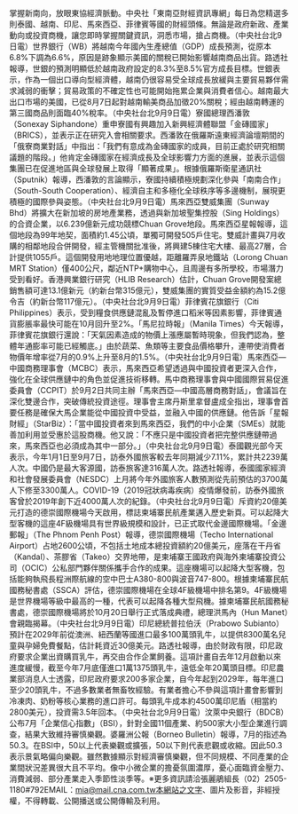 掌握新南向，放眼東協經濟脈動。中央社「東南亞財經資訊專網」每日為您精選多則泰國、越南、印尼、馬來西亞、菲律賓等國的財經頭條。無論是政府新政、產業動向或投資商機，讓您即時掌握關鍵資訊，洞悉市場，搶占商機。（中央社台北9日電）世界銀行（WB）將越南今年國內生產總值（GDP）成長預測，從原本6.8%下調為6.6%，原因是跡象顯示美國的關稅已開始影響越南商品出貨。路透社報導，世銀的預測明顯低於越南政府設定的8.3%至8.5%官方成長目標。世銀表示，作為一個出口導向型經濟體，越南仍很容易受全球成長放緩與主要貿易夥伴需求減弱的衝擊；貿易政策的不確定性也可能開始拖累企業與消費者信心。越南最大出口市場的美國，已從8月7日起對越南輸美商品加徵20%關稅；經由越南轉運的第三國商品則面臨40%稅率。（中央社台北9月9日電）寮國總理西潘敦（Sonexay Siphandone）重申寮國有興趣加入新興經濟體聯盟「金磚國家」（BRICS），並表示正在研究入會相關要求。西潘敦在俄羅斯遠東經濟論壇期間的「俄寮商業對話」中指出：「我們有意成為金磚國家的成員，目前正處於研究相關議題的階段。」他肯定金磚國家在經濟成長及全球影響力方面的進展，並表示這個集團已在促進地區與全球發展上取得「顯著成果」。根據俄羅斯衛星通訊社（Sputnik）報導，西潘敦的言論顯示，寮國持續積極規劃深化參與「南南合作」（South-South Cooperation）、經濟自主和多極化全球秩序等多邊機制，展現更積極的國際參與姿態。（中央社台北9月9日電）馬來西亞雙威集團（Sunway Bhd）將擴大在新加坡的房地產業務，透過與新加坡聖集控股（Sing Holdings）的合資企業，以6.239億新元成功競標Chuan Grove地段。馬來西亞星報報導，這個地段為99年地契，面積約1.45公頃，單獨可開發505戶住宅。雙威計畫與7月收購的相鄰地段合併開發，經主管機關批准後，將興建5棟住宅大樓、最高27層，合計提供1055戶。這個開發用地地理位置優越，距離羅弄泉地鐵站（Lorong Chuan MRT Station）僅400公尺，鄰近NTP+購物中心，且周邊有多所學校，市場潛力受到看好。香港興業銀行研究（HLIB Research）估計，Chuan Grove開發案總銷售額可達13.1億新元（約新台幣315億元），雙威集團的實質受益金額約為15.2億令吉（約新台幣117億元）。（中央社台北9月9日電）菲律賓花旗銀行（Citi Philippines）表示，受到糧食供應鏈混亂及暫停進口稻米等因素影響，菲律賓通貨膨脹率最快可能在10月回升至2%。「馬尼拉時報」（Manila Times）今天報導，菲律賓花旗銀行還說：「天氣因素造成的物價上漲應屬暫時現象，但我們認為，整體年通膨率可能已經觸底。」由於蔬菜、魚類等主要食品價格攀升，連帶使消費者物價年增率從7月的0.9%上升至8月的1.5%。（中央社台北9月9日電）馬來西亞—中國商務理事會（MCBC）表示，馬來西亞希望透過與中國投資者更深入合作，強化在全球供應鏈中的角色並促進技術移轉。馬中商務理事會與中國國際貿易促進委員會（CCPIT）於9月2日共同主辦「馬來西亞—中國高層商務對話」，會議旨在深化雙邊合作，突破傳統投資途徑。理事會主席丹斯里拿督盧成全指出，理事會首要任務是確保大馬企業能從中國投資中受益，並融入中國的供應鏈。他告訴「星報財經」（StarBiz）：「當中國投資者來到馬來西亞，我們的中小企業（SMEs）就能善加利用並受惠於這股商機。他又說：「不應只是中國投資者把完整供應鏈帶過來，馬來西亞也必須成為其中一部分。」（中央社台北9月9日電）泰國觀光部今天表示，今年1月1日至9月7日，訪泰外國旅客較去年同期減少7.11%，累計共2239萬人次。中國仍是最大客源國，訪泰旅客達316萬人次。路透社報導，泰國國家經濟和社會發展委員會（NESDC）上月將今年外國旅客人數預測從先前預估的3700萬人下修至3300萬人。COVID-19（2019冠狀病毒疾病）疫情爆發前，訪泰外國旅客曾於2019年創下近4000萬人次的紀錄。（中央社台北9月9日電）斥資約20億美元打造的德崇國際機場今天啟用，標誌柬埔寨民航產業邁入歷史新頁。可以起降大型客機的這座4F級機場具有世界級規模和設計，已正式取代金邊國際機場。「金邊郵報」（The Phnom Penh Post）報導，德崇國際機場（Techo International Airport）占地2600公頃，不包括土地成本總投資額約20億美元，座落在干丹省（Kandal）、茶膠省（Takeo）交界地帶，是柬埔寨王國政府與海外柬埔寨投資公司（OCIC）公私部門夥伴關係攜手合作的成果。這座機場可以起降大型客機，包括能夠執飛長程洲際航線的空中巴士A380-800與波音747-800。根據柬埔寨民航國務秘書處（SSCA）評估，德崇國際機場在全球4F級機場中排名第9。4F級機場是世界機場等級中最高的一種，代表可以起降各種大型飛機。據柬埔寨民航國務秘書處，德崇國際機場將於10月20日舉行正式落成典禮，總理洪馬內（Hun Manet）會親臨揭幕。（中央社台北9月9日電）印尼總統普拉伯沃（Prabowo Subianto）預計在2029年前從澳洲、紐西蘭等國進口最多100萬頭乳牛，以提供8300萬名兒童與孕婦免費餐點，估計耗資近30億美元。路透社報導，由於財政有限，印尼政府要求企業出資購買乳牛，再交由合作企業飼養。這項計畫自去年12月啟動以來進度緩慢，截至今年7月底僅進口1萬1375頭乳牛，遠低全年20萬頭目標。印尼農業部消息人士透露，印尼政府要求200多家企業，自今年起到2029年，每年進口至少20頭乳牛，不過多數業者無畜牧經驗。有業者擔心不參與這項計畫會影響到冷凍肉、奶粉等核心業務的進口許可。每頭乳牛成本約4500萬印尼盾（相當約2800美元），投資需3.5年回本。（中央社台北9月9日電）汶萊中央銀行（BDCB）公布7月「企業信心指數」（BSI），針對全國11個產業、約500家大小型企業進行調查，結果大致維持審慎樂觀。婆羅洲公報（Borneo Bulletin）報導，7月的指述為 50.3。在BSI中，50以上代表樂觀或擴張，50以下則代表悲觀或收縮。因此50.3表示景氣略偏向樂觀。雖然數據顯示對經濟審慎樂觀，但不同規模、不同產業的企業間狀況差異很大且不平均。像中小微企業的擔憂氛圍濃厚，憂心面臨資金壓力、消費減弱、部分產業走入季節性淡季等。※更多資訊請洽張麗鵑組長（02）2505-1180#792EMAIL：mia@mail.cna.com.tw本網站之文字、圖片及影音，非經授權，不得轉載、公開播送或公開傳輸及利用。